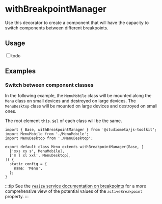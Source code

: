 # withBreakpointManager

Use this decorator to create a component that will have the capacity to switch components between different breakpoints.

## Usage

<label><input type="checkbox">todo</label>

## Examples

### Switch between component classes

In the following example, the `MenuMobile` class will be mounted along the `Menu` class on small devices and destroyed on large devices. The `MenuDesktop` class will be mounted on large devices and destroyed on small ones.

The root element `this.$el` of each class will be the same.

```js{5-8}
import { Base, withBreakpointManager } from '@studiometa/js-toolkit';
import MenuMobile from './MenuMobile';
import MenuDesktop from './MenuDesktop';

export default class Menu extends withBreakpointManager(Base, [
  ['xxs xs s', MenuMobile],
  ['m l xl xxl', MenuDesktop],
]) {
  static config = {
    name: 'Menu',
  };
}
```

:::tip
See the [`resize` service documentation on breakpoints](/api/services/useResize.html#breakpoint) for a more comprehensive view of the potential values of the `activeBreakpoint` property.
:::

